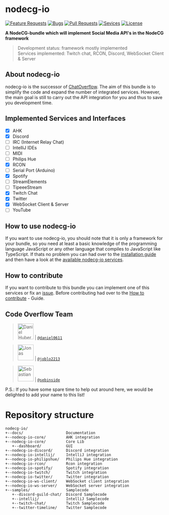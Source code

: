 # nodecg-io

[![Feature Requests](https://img.shields.io/github/issues/codeoverflow-org/nodecg-io/enhancement?label=Feature%20Requests&style=flat-square)](https://github.com/codeoverflow-org/nodecg-io/labels/enhancement)
[![Bugs](https://img.shields.io/github/issues/codeoverflow-org/nodecg-io/bug?label=Bugs&style=flat-square)](https://github.com/codeoverflow-org/nodecg-io/labels/bug)
[![Pull Requests](https://img.shields.io/github/issues-pr/codeoverflow-org/nodecg-io?label=Pull%20Requests&style=flat-square)](https://github.com/codeoverflow-org/nodecg-io/pulls)
[![Sevices](https://img.shields.io/static/v1?label=Services%20implemented&message=5&color=blue&style=flat-square)](https://github.com/codeoverflow-org/nodecg-io/blob/master/docs/docs/services.md)
[![License](https://img.shields.io/github/license/codeoverflow-org/nodecg-io?label=License&style=flat-square)](https://github.com/codeoverflow-org/nodecg-io/blob/master/LICENSE)

**A NodeCG-bundle which will implement Social Media API's in the NodeCG framework**  
>Development status: framework mostly implemented   
>Services implemented: Twitch chat, RCON, Discord, WebSocket Client & Server

## About nodecg-io

nodecg-io is the successor of [ChatOverflow](https://github.com/codeoverflow-org/chatoverflow). The aim of this bundle is to simplify the code and expand the number of integrated services. However, the main goal is still to carry out the API integration for you and thus to save you development time.

## Implemented Services and Interfaces

- [X] AHK
- [x] Discord  
- [ ] IRC (Internet Relay Chat)
- [ ] IntelliJ IDEs
- [ ] MIDI
- [ ] Philips Hue
- [x] RCON  
- [ ] Serial Port (Arduino)  
- [X] Spotify
- [ ] StreamElements  
- [ ] TipeeeStream  
- [x] Twitch Chat  
- [X] Twitter
- [X] WebSocket Client & Server
- [ ] YouTube

## How to use nodecg-io

If you want to use nodecg-io, you should note that it is only a framework for your bundle, so you need at least a basic knowledge of the programming language JavaScript or any other language that compiles to JavaScript like TypeScript. 
If thats no problem you can had over to the [installation guide](https://nodecg.io/install/) and then have a look at the [available nodecg-io services](https://nodecg.io/services/). 

## How to contribute
If you want to contribute to this bundle you can implement one of this services or fix an [issue](https://github.com/codeoverflow-org/nodecg-io/issues). Before contributing had over to the [How to contribute](https://nodecg.io/contribute/) - Guide.

## Code Overflow Team

> <img src="https://avatars.githubusercontent.com/daniel0611"   height="50px" title="Daniel Huber"/>   | [`@daniel0611`](https://github.com/daniel0611)

> <img src="https://avatars.githubusercontent.com/joblo2213"    height="50px" title="Jonas"/>          | [`@joblo2213`](https://github.com/joblo2213)

> <img src="https://avatars.githubusercontent.com/sebinside"    height="50px" title="Sebastian"/>      | [`@sebinside`](https://github.com/sebinside)

P.S.: If you have some spare time to help out around here, we would be delighted to add your name to this list!


# Repository structure

```
nodecg-io/
+--docs/                   Documentation
+--nodecg-io-core/         AHK integration
+--nodecg-io-core/         Core Lib
   +--dashboard/           GUI
+--nodecg-io-discord/      Discord integration
+--nodecg-io-intellij/     IntelliJ integration
+--nodecg-io-philipshue/   Philips Hue integration
+--nodecg-io-rcon/         Rcon integration
+--nodecg-io-spotify/      Spotify integration
+--nodecg-io-twitch/       Twitch integration
+--nodecg-io-twitter/      Twitter integration
+--nodecg-io-ws-client/    WebSocket client integration
+--nodecg-io-ws-server/    WebSocket server integration
+--samples/                Samplecode
   +--discord-guild-chat/  Discord Samplecode
   +--intellij/            IntelliJ Samplecode
   +--twitch-chat/         Twitch Samplecode
   +--twitter-timeline/    Twitter Samplecode
```
